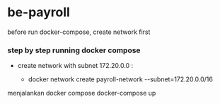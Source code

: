 # be-payroll

before run docker-compose, create network first

### step by step running docker compose
- create network with subnet 172.20.0.0 :

  - docker network create payroll-network --subnet=172.20.0.0/16

menjalankan docker compose
docker-compose up